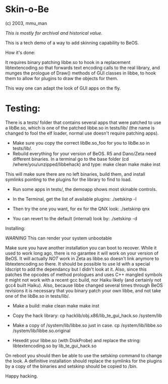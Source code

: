 # Skin-o-Be
(c) 2003, mmu_man

*This is mostly for archival and historical value.*

This is a tech demo of a way to add skinning capability to BeOS.

How it's done:

It requires binary patching libbe.so to hook in a replacement libtextencoding.so that forwards text encoding calls to the real library, and munges the prologue of Draw() methods of GUI classes in libbe, to hook them to allow for plugins to draw the objects for them.

This way one can adapt the look of GUI apps on the fly.

# Testing:

There is a tests/ folder that contains several apps that were patched to use a libBe.so, which is one of the patched libbe.so in tests/lib/ (the name is changed to fool the elf loader, normal use doesn't require patching apps). 

* Make sure you copy the correct libBe.so_foo for you to libBe.so in tests/lib/.
* Rebuild everything for your version of BeOS. R5 and Dano/Zeta need different binaries. In a terminal go to the base folder (cd /where/you/unzipped/libbehack) and type:
make clean
make
make inst

This will make sure there are no left binaries, build them, and install symlinks pointing to the plugins for the library to find to load.

* Run some apps in tests/, the demoapp shows most skinable controls.

* In the Terminal, get the list of available plugins:
./setskinp -l

* Then try the one you want, for ex for the QNX look:
./setskinp qnx

* You can revert to the default (internal) look by:
./setskinp -d

Installing:

*WARNING* This can render your system unbootable

Make sure you have another installation you can boot to recover.
While it used to work long ago, there is no garantee it will work on your version of BeOS.
It will actually *NOT* work in Zeta as libbe.so doesn't link anymore to libtextencoding.so there. It should be possible to use ld with a special ldscript to add the dependancy but I didn't look at it.
Also, since this patches the opcodes of method prologues and uses C++ mangled symbols it might not work with a recent gcc build, nor Haiku likely (and certainly not gcc4 built Haiku).
Also, because libbe changed several times through BeOS revisions it is necessary that you binary patch your own libbe, and not take one of the libBe.so in tests/lib/.

* Make a build:
make clean
make
make inst

* Copy the hack library:
cp hacklib/obj.x86/lib_te_gui_hack.so /system/lib

* Make a copy of /system/lib/libbe.so just in case.
cp /system/lib/libbe.so /system/lib/libbe.so.original

* Hexedit your libbe.so (with DiskProbe) and replace the string:
libtextencoding.so
by
lib_te_gui_hack.so

On reboot you should then be able to use the setskinp command to change the look.
A definitive installation should replace the symlinks for the plugins by a copy of the binaries and setskinp should be copied to /bin.

Happy hacking.
